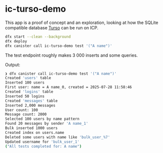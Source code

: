 # ic-turso-demo

This app is a proof of concept and an exploration, looking at how the SQLite compatible database [Turso](https://github.com/tursodatabase/turso) can be run on ICP.

```bash
dfx start --clean --background
dfx deploy
dfx canister call ic-turso-demo test '("A name")'
```

The test endpoint roughly makes 3 000 inserts and some queries.

Output:

```bash
❯ dfx canister call ic-turso-demo test '("A name")'
Created 'users' table
Inserted 100 users
First user: name = A name_0, created = 2025-07-28 11:58:46
Created 'logins' table
Inserted 50 logins
Created 'messages' table
Inserted 2,000 messages
User count: 100
Message count: 2000
Selected 100 users by name pattern
Found 20 messages by sender 'A name_1'
Bulk inserted 1000 users
Created index on users.name
Deleted some users with name like 'bulk_user_%7'
Updated username for 'bulk_user_1'
("All tests completed for: A name")
```
